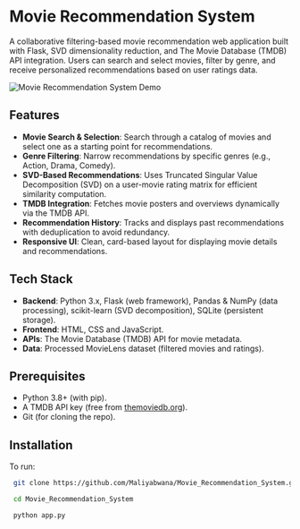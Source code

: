 # Movie Recommendation System

A collaborative filtering-based movie recommendation web application built with Flask, SVD dimensionality reduction, and The Movie Database (TMDB) API integration. Users can search and select movies, filter by genre, and receive personalized recommendations based on user ratings data.

![Movie Recommendation System Demo](https://via.placeholder.com/800x400?text=Movie+Recommendation+System+Demo) <!-- Replace with a screenshot if you have one -->

## Features

- **Movie Search & Selection**: Search through a catalog of movies and select one as a starting point for recommendations.
- **Genre Filtering**: Narrow recommendations by specific genres (e.g., Action, Drama, Comedy).
- **SVD-Based Recommendations**: Uses Truncated Singular Value Decomposition (SVD) on a user-movie rating matrix for efficient similarity computation.
- **TMDB Integration**: Fetches movie posters and overviews dynamically via the TMDB API.
- **Recommendation History**: Tracks and displays past recommendations with deduplication to avoid redundancy.
- **Responsive UI**: Clean, card-based layout for displaying movie details and recommendations.

## Tech Stack

- **Backend**: Python 3.x, Flask (web framework), Pandas & NumPy (data processing), scikit-learn (SVD decomposition), SQLite (persistent storage).
- **Frontend**: HTML, CSS and JavaScript.
- **APIs**: The Movie Database (TMDB) API for movie metadata.
- **Data**: Processed MovieLens dataset (filtered movies and ratings).

## Prerequisites

- Python 3.8+ (with pip).
- A TMDB API key (free from [themoviedb.org](https://www.themoviedb.org/)).
- Git (for cloning the repo).

## Installation

To run:
```bash
 git clone https://github.com/Maliyabwana/Movie_Recommendation_System.git
```
```bash
 cd Movie_Recommendation_System
```
```bash
 python app.py
```
